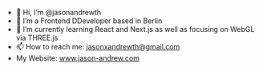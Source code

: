 - 👋 Hi, I’m @jasonandrewth
- 👀 I’m a Frontend DDeveloper based in Berlin
- 🌱 I’m currently learning React and Next.js as well as focusing on WebGL via THREE.js
- 📫 How to reach me: jasonxandrewth@gmail.com
- My Website: www.jason-andrew.com


